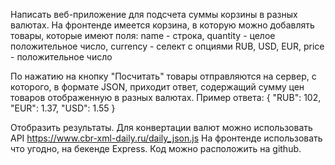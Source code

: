 Написать веб-приложение для подсчета суммы корзины в разных валютах.
На фронтенде имеется корзина, в которую можно добавлять товары, которые имеют поля:
name - строка,
quantity - целое положительное число,
currency - селект с опциями RUB, USD, EUR,
price - положительное число

По нажатию на кнопку "Посчитать" товары отправляются на сервер, с которого, в формате JSON, приходит ответ, содержащий сумму цен товаров отображенную в разных валютах.
Пример ответа: {
"RUB": 102,
"EUR": 1.37,
"USD": 1.55
}

Отобразить результаты. Для конвертации валют можно использовать API https://www.cbr-xml-daily.ru/daily_json.js
На фронтенде использовать что угодно, на бекенде Express. Код можно расположить на github.
